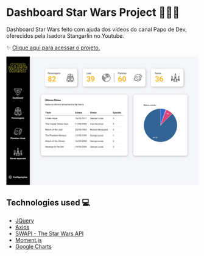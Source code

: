 # Dashboard Star Wars Project 👩🏻‍🚀

Dashboard Star Wars feito com ajuda dos vídeos do canal Papo de Dev, oferecidos pela Isadora Stangarlin no Youtube.

✨ [Clique aqui para acessar o projeto.](https://rayanaprata.github.io/dashboard-star-wars/)

![Projeto Star Wars](assets/dashboard-star-wars.png)

## Technologies used 💻

- [JQuery](https://jquery.com/)
- [Axios](https://github.com/axios/axios)
- [SWAPI - The Star Wars API](https://swapi.dev/)
- [Moment.js](https://momentjs.com/)
- [Google Charts](https://developers.google.com/chart)
